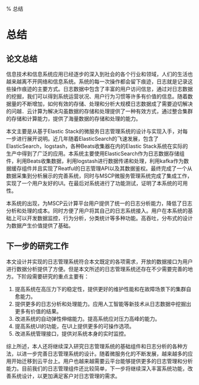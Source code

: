 % 总结
# 总结
## 论文总结
信息技术和信息系统应用已经逐步的深入到社会的各个行业和领域，人们的生活也越来越离不开网络和信息系统。系统的每一次操作都会留下痕迹，日志就是记录这些操作痕迹的主要方式。日志数据中包含了丰富的用户访问信怠，通过对日志数据的挖掘，我们可以得到系统运营状况、用户行为习惯等许多有价值的信息。随着数据量的不断增加，如何有效的存储、处理和分析大规模日志数据成了需要迫切解决的问越．云计算为解决沟虽数据的存储和处理提供了一种有效方式，通过整合集群的存储和计算能力，提供了海量数据的存储和处理的能力。

本文主要是从基于Elastic Stack的微服务日志管理系统的设计与实现入手，对每一步进行展开说明。近几年随着ElasticSearch的飞速发展，包含了ElasticSearch，logstash，各种Beats收集器在内的Elastic Stack系统在实际的生产中得到了广泛的应用。本系统主要使用ElasticSearch作为日志数据存储组件，利用Beats收集数据，利用logstash进行数据传递和处理，利用kafka作为数据缓存组件并且实现了Reatful的日志管理API以及其数据鉴权。最终完成了一个从数据采集到分析展示的完善系统，同时与MSCP微服务管理系统完成了集成工作，实现了一个用户友好的UI。在最后对系统进行了功能测试，证明了本系统的可用性。

本系统的出现，为MSCP云计算平台用户提供了统一的日志分析能力，降低了日志分析和处理的成本。同时方便了用户将其自己的日志系统接入。用户在本系统的基础上可以开发数据监控，行为分析，分类统计等多种功能。高吞吐，分布式的设计为数据产生价值提供了基础。

## 下一步的研究工作

本文设计并实现的日志管理系统符合本文既定的各项需求，开放的数据接口为用户进行数据分析提供了方便。但是本文所述的日志管理系统还存在不少需要完善的地方。下阶段需要研究的重点主要有：
1. 提高系统在高压力下的稳定性，提供更好的维护性能和在故障场景下的集群自愈能力。
2. 提供更多的日志分析和处理能力。应用人工智能等新技术从日志数据中挖掘出更多有价值的结果。
3. 改进系统的自动弹性伸缩能力。提高系统应对压力高峰的能力。
4. 提高系统UI的功能，在UI上提供更多的可操作选项。
5. 改进系统管理接口，提供对系统本身的实时监控。

综上所述，本人还将继续深入研究日志管理系统的基础组件和日志分析的各种方法，以进一步完善日志管理系统的设计。随着微服务化的不断发展，越来越多的应用开始迁移到云平台上。用户也越来越需要云平台能够提供更多的日志管理和分析能力。目前我们的日志管理组件还比较简单，下一步将继续深入丰富系统功能，改善系统设计，以更加满足客户对日志管理的需求。

